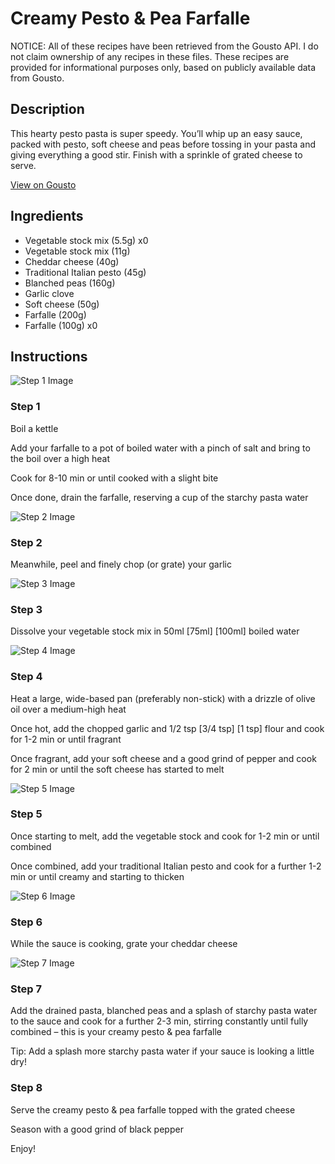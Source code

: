 # Creamy Pesto & Pea Farfalle

NOTICE: All of these recipes have been retrieved from the Gousto API. I do not claim ownership of any recipes in these files. These recipes are provided for informational purposes only, based on publicly available data from Gousto.

## Description

This hearty pesto pasta is super speedy. You’ll whip up an easy sauce, packed with pesto, soft cheese and peas before tossing in your pasta and giving everything a good stir. Finish with a sprinkle of grated cheese to serve.

[View on Gousto](https://www.gousto.co.uk/recipes/cookbook/creamy-pesto-pea-pasta)

## Ingredients

- Vegetable stock mix (5.5g) x0
- Vegetable stock mix (11g)
- Cheddar cheese (40g)
- Traditional Italian pesto (45g)
- Blanched peas (160g)
- Garlic clove
- Soft cheese (50g)
- Farfalle (200g)
- Farfalle (100g) x0

## Instructions

![Step 1 Image](https://production-media.gousto.co.uk/cms/recipe-step-image/Step-1-1674562261687-x200.jpg)

### Step 1

Boil a kettle

Add your farfalle to a pot of boiled water with a pinch of salt and bring to the boil over a high heat

Cook for 8-10 min or until cooked with a slight bite

Once done, drain the farfalle, reserving a cup of the starchy pasta water

![Step 2 Image](https://production-media.gousto.co.uk/cms/recipe-step-image/Step-2-1674562272141-x200.jpg)

### Step 2

Meanwhile, peel and finely chop (or grate) your garlic

![Step 3 Image](https://production-media.gousto.co.uk/cms/recipe-step-image/Step-3-1674562284742-x200.jpg)

### Step 3

Dissolve your vegetable stock mix in 50ml <span class="text-purple">[75ml]</span><span class="text-danger"> [100ml]</span> boiled water

![Step 4 Image](https://production-media.gousto.co.uk/cms/recipe-step-image/Step-4-1674562295972-x200.jpg)

### Step 4

Heat a large, wide-based pan (preferably non-stick) with a drizzle of olive oil over a medium-high heat

Once hot, add the chopped garlic and 1/2 tsp <span class="text-purple">[3/4 tsp] </span><span class="text-danger">[1 tsp]</span> flour and cook for 1-2 min or until fragrant

Once fragrant, add your soft cheese and a good grind of pepper and cook for 2 min or until the soft cheese has started to melt

![Step 5 Image](https://production-media.gousto.co.uk/cms/recipe-step-image/Step-5-1674562308300-x200.jpg)

### Step 5

Once starting to melt, add the vegetable stock and cook for 1-2 min or until combined

Once combined, add your traditional Italian pesto and cook for a further 1-2 min or until creamy and starting to thicken

![Step 6 Image](https://production-media.gousto.co.uk/cms/recipe-step-image/Step-6-1674562317153-x200.jpg)

### Step 6

While the sauce is cooking, grate your cheddar cheese

![Step 7 Image](https://production-media.gousto.co.uk/cms/recipe-step-image/Step-7-1674562329908-x200.jpg)

### Step 7

Add the drained pasta, blanched peas and a splash of starchy pasta water to the sauce and cook for a further 2-3 min, stirring constantly until fully combined – this is your creamy pesto & pea farfalle

Tip: Add a splash more starchy pasta water if your sauce is looking a little dry!

### Step 8

Serve the creamy pesto & pea farfalle topped with the grated cheese

Season with a good grind of black pepper

Enjoy!

